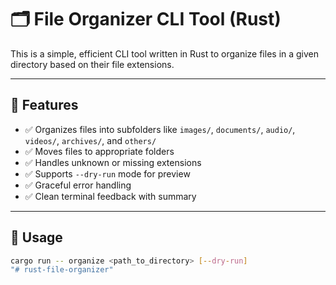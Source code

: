 # 🗂️ File Organizer CLI Tool (Rust)

This is a simple, efficient CLI tool written in Rust to organize files in a given directory based on their file extensions.

---

## 🔧 Features

- ✅ Organizes files into subfolders like `images/`, `documents/`, `audio/`, `videos/`, `archives/`, and `others/`
- ✅ Moves files to appropriate folders
- ✅ Handles unknown or missing extensions
- ✅ Supports `--dry-run` mode for preview
- ✅ Graceful error handling
- ✅ Clean terminal feedback with summary

---

## 🚀 Usage

```bash
cargo run -- organize <path_to_directory> [--dry-run]
"# rust-file-organizer" 
